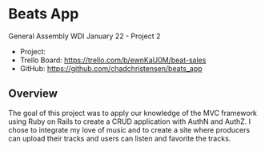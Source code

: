 # Beats App
General Assembly WDI January 22 - Project 2

- Project: 
- Trello Board: https://trello.com/b/ewnKaU0M/beat-sales
- GitHub: https://github.com/chadchristensen/beats_app

## Overview
The goal of this project was to apply our knowledge of the MVC framework using Ruby on Rails to create a CRUD application with AuthN and AuthZ. I chose to integrate my love of music and to create a site where producers can upload their tracks and users can listen and favorite the tracks.


##